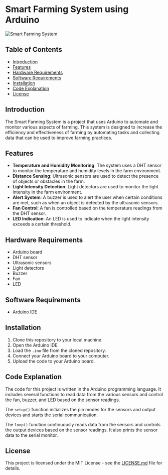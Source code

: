 # Smart Farming System using Arduino
![Smart Farming System](images/smart_farming_system.jpg)
## Table of Contents

- [Introduction](#introduction)
- [Features](#features)
- [Hardware Requirements](#hardware-requirements)
- [Software Requirements](#software-requirements)
- [Installation](#installation)
- [Code Explanation](#code-explanation)
- [License](#license)

## Introduction

The Smart Farming System is a project that uses Arduino to automate and monitor various aspects of farming. This system is designed to increase the efficiency and effectiveness of farming by automating tasks and collecting data that can be used to improve farming practices.

## Features

- **Temperature and Humidity Monitoring**: The system uses a DHT sensor to monitor the temperature and humidity levels in the farm environment.
- **Distance Sensing**: Ultrasonic sensors are used to detect the presence of objects or obstacles in the farm.
- **Light Intensity Detection**: Light detectors are used to monitor the light intensity in the farm environment.
- **Alert System**: A buzzer is used to alert the user when certain conditions are met, such as when an object is detected by the ultrasonic sensors.
- **Fan Control**: A fan is controlled based on the temperature readings from the DHT sensor.
- **LED Indication**: An LED is used to indicate when the light intensity exceeds a certain threshold.

## Hardware Requirements

- Arduino board
- DHT sensor
- Ultrasonic sensors
- Light detectors
- Buzzer
- Fan
- LED

## Software Requirements

- Arduino IDE

## Installation

1. Clone this repository to your local machine.
2. Open the Arduino IDE.
3. Load the `.ino` file from the cloned repository.
4. Connect your Arduino board to your computer.
5. Upload the code to your Arduino board.

## Code Explanation

The code for this project is written in the Arduino programming language. It includes several functions to read data from the various sensors and control the fan, buzzer, and LED based on the sensor readings.

The `setup()` function initializes the pin modes for the sensors and output devices and starts the serial communication.

The `loop()` function continuously reads data from the sensors and controls the output devices based on the sensor readings. It also prints the sensor data to the serial monitor.

## License

This project is licensed under the MIT License - see the [LICENSE.md](LICENSE.md) file for details.
